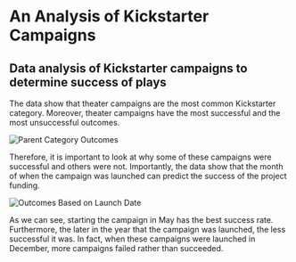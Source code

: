 # An Analysis of Kickstarter Campaigns

## Data analysis of Kickstarter campaigns to determine success of plays

The data show that theater campaigns are the most common Kickstarter category. Moreover, theater campaigns have the most successful and the most unsuccessful outcomes.

![Parent Category Outcomes](https://user-images.githubusercontent.com/81498850/115491800-41b88200-a226-11eb-9ea9-44410a14b56d.png)

Therefore, it is important to look at why some of these campaigns were successful and others were not. Importantly, the data show that the month of when the campaign was launched can predict the success of the project funding.

![Outcomes Based on Launch Date](https://user-images.githubusercontent.com/81498850/115493109-ba204280-a228-11eb-8a5d-3186e554bae8.png)

As we can see, starting the campaign in May has the best success rate. Furthermore, the later in the year that the campaign was launched, the less successful it was. In fact, when these campaigns were launched in December, more campaigns failed rather than succeeded.
